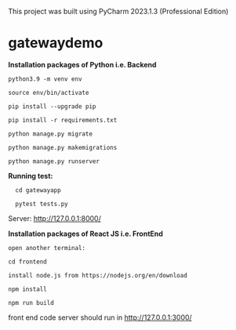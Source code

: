 This project was built using PyCharm 2023.1.3 (Professional Edition)
# gatewaydemo

**Installation packages of Python i.e. Backend**

	python3.9 -m venv env

	source env/bin/activate

	pip install --upgrade pip

	pip install -r requirements.txt

	python manage.py migrate

	python manage.py makemigrations

	python manage.py runserver

**Running test:**

	  cd gatewayapp
  
	  pytest tests.py

Server: http://127.0.0.1:8000/

**Installation packages of React JS i.e. FrontEnd**

	open another terminal:

	cd frontend

	install node.js from https://nodejs.org/en/download

	npm install

	npm run build

front end code server should run in http://127.0.0.1:3000/
 
